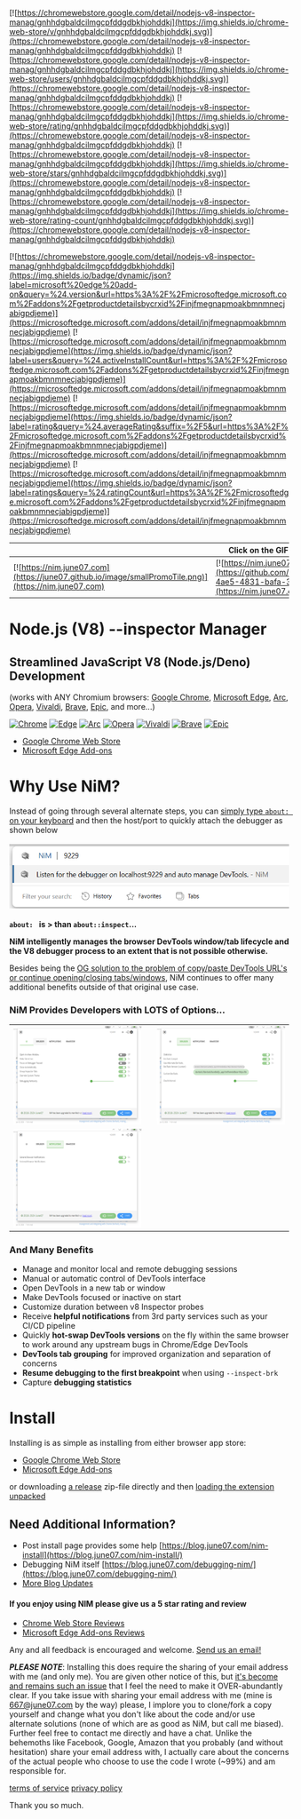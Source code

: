 [![https://chromewebstore.google.com/detail/nodejs-v8-inspector-manag/gnhhdgbaldcilmgcpfddgdbkhjohddkj](https://img.shields.io/chrome-web-store/v/gnhhdgbaldcilmgcpfddgdbkhjohddkj.svg)](https://chromewebstore.google.com/detail/nodejs-v8-inspector-manag/gnhhdgbaldcilmgcpfddgdbkhjohddkj)
[![https://chromewebstore.google.com/detail/nodejs-v8-inspector-manag/gnhhdgbaldcilmgcpfddgdbkhjohddkj](https://img.shields.io/chrome-web-store/users/gnhhdgbaldcilmgcpfddgdbkhjohddkj.svg)](https://chromewebstore.google.com/detail/nodejs-v8-inspector-manag/gnhhdgbaldcilmgcpfddgdbkhjohddkj)
[![https://chromewebstore.google.com/detail/nodejs-v8-inspector-manag/gnhhdgbaldcilmgcpfddgdbkhjohddkj](https://img.shields.io/chrome-web-store/rating/gnhhdgbaldcilmgcpfddgdbkhjohddkj.svg)](https://chromewebstore.google.com/detail/nodejs-v8-inspector-manag/gnhhdgbaldcilmgcpfddgdbkhjohddkj)
[![https://chromewebstore.google.com/detail/nodejs-v8-inspector-manag/gnhhdgbaldcilmgcpfddgdbkhjohddkj](https://img.shields.io/chrome-web-store/stars/gnhhdgbaldcilmgcpfddgdbkhjohddkj.svg)](https://chromewebstore.google.com/detail/nodejs-v8-inspector-manag/gnhhdgbaldcilmgcpfddgdbkhjohddkj)
[![https://chromewebstore.google.com/detail/nodejs-v8-inspector-manag/gnhhdgbaldcilmgcpfddgdbkhjohddkj](https://img.shields.io/chrome-web-store/rating-count/gnhhdgbaldcilmgcpfddgdbkhjohddkj.svg)](https://chromewebstore.google.com/detail/nodejs-v8-inspector-manag/gnhhdgbaldcilmgcpfddgdbkhjohddkj)

[![https://chromewebstore.google.com/detail/nodejs-v8-inspector-manag/gnhhdgbaldcilmgcpfddgdbkhjohddkj](https://img.shields.io/badge/dynamic/json?label=microsoft%20edge%20add-on&query=%24.version&url=https%3A%2F%2Fmicrosoftedge.microsoft.com%2Faddons%2Fgetproductdetailsbycrxid%2Finjfmegnapmoakbmnmnecjabigpdjeme)](https://microsoftedge.microsoft.com/addons/detail/injfmegnapmoakbmnmnecjabigpdjeme)
[![https://microsoftedge.microsoft.com/addons/detail/injfmegnapmoakbmnmnecjabigpdjeme](https://img.shields.io/badge/dynamic/json?label=users&query=%24.activeInstallCount&url=https%3A%2F%2Fmicrosoftedge.microsoft.com%2Faddons%2Fgetproductdetailsbycrxid%2Finjfmegnapmoakbmnmnecjabigpdjeme)](https://microsoftedge.microsoft.com/addons/detail/injfmegnapmoakbmnmnecjabigpdjeme)
[![https://microsoftedge.microsoft.com/addons/detail/injfmegnapmoakbmnmnecjabigpdjeme](https://img.shields.io/badge/dynamic/json?label=rating&query=%24.averageRating&suffix=%2F5&url=https%3A%2F%2Fmicrosoftedge.microsoft.com%2Faddons%2Fgetproductdetailsbycrxid%2Finjfmegnapmoakbmnmnecjabigpdjeme)](https://microsoftedge.microsoft.com/addons/detail/injfmegnapmoakbmnmnecjabigpdjeme)
[![https://microsoftedge.microsoft.com/addons/detail/injfmegnapmoakbmnmnecjabigpdjeme](https://img.shields.io/badge/dynamic/json?label=ratings&query=%24.ratingCount&url=https%3A%2F%2Fmicrosoftedge.microsoft.com%2Faddons%2Fgetproductdetailsbycrxid%2Finjfmegnapmoakbmnmnecjabigpdjeme)](https://microsoftedge.microsoft.com/addons/detail/injfmegnapmoakbmnmnecjabigpdjeme)

<!--The ratings badges are currently broken due to [this](https://github.com/badges/shields/issues/5475) and [this](https://github.com/pandawing/node-chrome-web-store-item-property/issues/275#issuecomment-687801815).-->

|| Click on the GIF to see the smoother flowing real thing!   |
|---|---|
|[![https://nim.june07.com](https://june07.github.io/image/smallPromoTile.png)](https://nim.june07.com)|[![https://nim.june07.com](https://github.com/june07/nimv3/assets/11353590/e6f30f3f-4ae5-4831-bafa-392eaeff66fd)](https://nim.june07.com/#asss)|

# Node.js (V8) --inspector Manager
## Streamlined JavaScript V8 (Node.js/Deno) Development

(works with ANY Chromium browsers: [Google Chrome](https://www.google.com/chrome/), [Microsoft Edge](https://www.microsoft.com/edge), [Arc](https://arc.net/), [Opera](https://www.opera.com/), [Vivaldi](https://vivaldi.com/), [Brave](https://brave.com/), [Epic](https://www.epicbrowser.com/), and more...)

[![Chrome](https://img.shields.io/badge/Chrome-4285F4?logo=Google%20Chrome&logoColor=white&style=for-the-badge)](https://chromewebstore.google.com/detail/nodejs-v8-inspector-manag/gnhhdgbaldcilmgcpfddgdbkhjohddkj) [![Edge](https://img.shields.io/badge/Edge-0078D7?logo=Microsoft%20Edge&logoColor=white&style=for-the-badge)](https://microsoftedge.microsoft.com/addons/detail/injfmegnapmoakbmnmnecjabigpdjeme) [![Arc](https://img.shields.io/badge/Arc-005C97?style=for-the-badge&logo=arc)](https://chromewebstore.google.com/detail/nodejs-v8-inspector-manag/gnhhdgbaldcilmgcpfddgdbkhjohddkj) [![Opera](https://img.shields.io/badge/Opera-FF1B2D?logo=Opera&logoColor=white&style=for-the-badge)](https://chromewebstore.google.com/detail/nodejs-v8-inspector-manag/gnhhdgbaldcilmgcpfddgdbkhjohddkj) [![Vivaldi](https://img.shields.io/badge/Vivaldi-FF6F61?style=for-the-badge&logo=vivaldi)](https://chromewebstore.google.com/detail/nodejs-v8-inspector-manag/gnhhdgbaldcilmgcpfddgdbkhjohddkj) [![Brave](https://img.shields.io/badge/Brave-FB542B?logo=Brave&logoColor=white&style=for-the-badge)](https://chromewebstore.google.com/detail/nodejs-v8-inspector-manag/gnhhdgbaldcilmgcpfddgdbkhjohddkj) [![Epic](https://img.shields.io/badge/Epic-009B77?style=for-the-badge)](https://chromewebstore.google.com/detail/nodejs-v8-inspector-manag/gnhhdgbaldcilmgcpfddgdbkhjohddkj)

* [Google Chrome Web Store](https://chromewebstore.google.com/detail/nodejs-v8-inspector-manag/gnhhdgbaldcilmgcpfddgdbkhjohddkj?utm_source=github&utm_medium=readme&utm_campaign=nim&utm_content=1)
* [Microsoft Edge Add-ons](https://microsoftedge.microsoft.com/addons/detail/nodejs-v8-inspector-ma/injfmegnapmoakbmnmnecjabigpdjeme)

# Why Use NiM?
Instead of going through several alternate steps, you can [simply type `about: ` on your keyboard](https://blog.june07.com/just-got/) and then the host/port to quickly attach the debugger as shown below<br><br>
[![If you didn't know, you can simply type about:_<port> to attach the debugger](/images/Screenshot%202024-08-28%20155105.png)](https://blog.june07.com/just-got/)<br><br>
**`about: ` is > than `about::inspect`...**

**NiM intelligently manages the browser DevTools window/tab lifecycle and the V8 debugger process to an extent that is not possible otherwise.**

Besides being the [OG solution to the problem of copy/paste DevTools URL's or continue opening/closing tabs/windows](https://nim.june07.com/#og), NiM continues to offer many additional benefits outside of that original use case.

### NiM Provides Developers with LOTS of Options...
||||
|---|---|---|
|![alt text](/images/Screenshot%202024-08-28%20160623.png)||![alt text](/images/Screenshot%202024-08-28%20160756.png)||
![alt text](/images/Screenshot%202024-08-28%20160822.png)||

### And Many Benefits
* Manage and monitor local and remote debugging sessions
* Manual or automatic control of DevTools interface
* Open DevTools in a new tab or window
* Make DevTools focused or inactive on start
* Customize duration between v8 Inspector probes
* Receive **helpful notifications** from 3rd party services such as your CI/CD pipeline
* Quickly **hot-swap DevTools versions** on the fly within the same browser to work around any upstream bugs in Chrome/Edge DevTools
* **DevTools tab grouping** for improved organization and separation of concerns
* **Resume debugging to the first breakpoint** when using `--inspect-brk`
* Capture **debugging statistics**

# Install
Installing is as simple as installing from either browser app store:
* [Google Chrome Web Store](https://chromewebstore.google.com/detail/nodejs-v8-inspector-manag/gnhhdgbaldcilmgcpfddgdbkhjohddkj?utm_source=github&utm_medium=readme&utm_campaign=nim&utm_content=1)
* [Microsoft Edge Add-ons](https://microsoftedge.microsoft.com/addons/detail/nodejs-v8-inspector-ma/injfmegnapmoakbmnmnecjabigpdjeme)

or downloading [a release](https://github.com/june07/nimv3/releases) zip-file directly and then [loading the extension unpacked](https://developer.chrome.com/docs/extensions/mv3/getstarted/development-basics/#load-unpacked)

## Need Additional Information?
* Post install page provides some help [https://blog.june07.com/nim-install](https://blog.june07.com/nim-install/)
* Debugging NiM itself [https://blog.june07.com/debugging-nim/](https://blog.june07.com/debugging-nim/)
* [More Blog Updates](https://blog.june07.com/tag/nim/)

#### If you enjoy using NIM please give us a 5 star rating and review
* [Chrome Web Store Reviews](https://chromewebstore.google.com/detail/nodejs-v8-inspector-manag/gnhhdgbaldcilmgcpfddgdbkhjohddkj)
* [Microsoft Edge Add-ons Reviews](https://microsoftedge.microsoft.com/addons/detail/nodejs-v8-inspector-ma/injfmegnapmoakbmnmnecjabigpdjeme)

Any and all feedback is encouraged and welcome. [Send us an email!](mailto:667@june07.com)

***PLEASE NOTE***: Installing this does require the sharing of your email address with me (and only me). You are given other notice of this, but [it's become and remains such an issue](https://blog.june07.com/foff/) that I feel the need to make it OVER-abundantly clear. If you take issue with sharing your email address with me (mine is 667@june07.com by the way) please, I implore you to clone/fork a copy yourself and change what you don't like about the code and/or use alternate solutions (none of which are as good as NiM, but call me biased). Further feel free to contact me directly and have a chat. Unlike the behemoths like Facebook, Google, Amazon that you probably (and without hesitation) share your email address with, I actually care about the concerns of the actual people who choose to use the code I wrote (~99%) and am responsible for.

[terms of service](https://terms.june07.com)
[privacy policy](https://privacy.june07.com)

Thank you so much.
